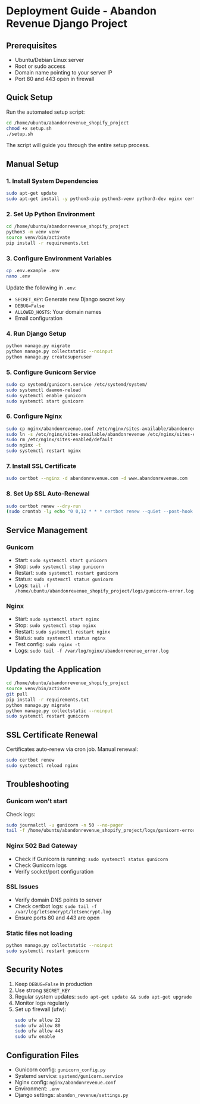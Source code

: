 # Deployment Guide - Abandon Revenue Django Project

## Prerequisites

- Ubuntu/Debian Linux server
- Root or sudo access
- Domain name pointing to your server IP
- Port 80 and 443 open in firewall

## Quick Setup

Run the automated setup script:

```bash
cd /home/ubuntu/abandonrevenue_shopify_project
chmod +x setup.sh
./setup.sh
```

The script will guide you through the entire setup process.

## Manual Setup

### 1. Install System Dependencies

```bash
sudo apt-get update
sudo apt-get install -y python3-pip python3-venv python3-dev nginx certbot python3-certbot-nginx
```

### 2. Set Up Python Environment

```bash
cd /home/ubuntu/abandonrevenue_shopify_project
python3 -m venv venv
source venv/bin/activate
pip install -r requirements.txt
```

### 3. Configure Environment Variables

```bash
cp .env.example .env
nano .env
```

Update the following in `.env`:
- `SECRET_KEY`: Generate new Django secret key
- `DEBUG=False`
- `ALLOWED_HOSTS`: Your domain names
- Email configuration

### 4. Run Django Setup

```bash
python manage.py migrate
python manage.py collectstatic --noinput
python manage.py createsuperuser
```

### 5. Configure Gunicorn Service

```bash
sudo cp systemd/gunicorn.service /etc/systemd/system/
sudo systemctl daemon-reload
sudo systemctl enable gunicorn
sudo systemctl start gunicorn
```

### 6. Configure Nginx

```bash
sudo cp nginx/abandonrevenue.conf /etc/nginx/sites-available/abandonrevenue
sudo ln -s /etc/nginx/sites-available/abandonrevenue /etc/nginx/sites-enabled/
sudo rm /etc/nginx/sites-enabled/default
sudo nginx -t
sudo systemctl restart nginx
```

### 7. Install SSL Certificate

```bash
sudo certbot --nginx -d abandonrevenue.com -d www.abandonrevenue.com
```

### 8. Set Up SSL Auto-Renewal

```bash
sudo certbot renew --dry-run
(sudo crontab -l; echo "0 0,12 * * * certbot renew --quiet --post-hook 'systemctl reload nginx'") | sudo crontab -
```

## Service Management

### Gunicorn

- Start: `sudo systemctl start gunicorn`
- Stop: `sudo systemctl stop gunicorn`
- Restart: `sudo systemctl restart gunicorn`
- Status: `sudo systemctl status gunicorn`
- Logs: `tail -f /home/ubuntu/abandonrevenue_shopify_project/logs/gunicorn-error.log`

### Nginx

- Start: `sudo systemctl start nginx`
- Stop: `sudo systemctl stop nginx`
- Restart: `sudo systemctl restart nginx`
- Status: `sudo systemctl status nginx`
- Test config: `sudo nginx -t`
- Logs: `sudo tail -f /var/log/nginx/abandonrevenue_error.log`

## Updating the Application

```bash
cd /home/ubuntu/abandonrevenue_shopify_project
source venv/bin/activate
git pull
pip install -r requirements.txt
python manage.py migrate
python manage.py collectstatic --noinput
sudo systemctl restart gunicorn
```

## SSL Certificate Renewal

Certificates auto-renew via cron job. Manual renewal:

```bash
sudo certbot renew
sudo systemctl reload nginx
```

## Troubleshooting

### Gunicorn won't start

Check logs:
```bash
sudo journalctl -u gunicorn -n 50 --no-pager
tail -f /home/ubuntu/abandonrevenue_shopify_project/logs/gunicorn-error.log
```

### Nginx 502 Bad Gateway

- Check if Gunicorn is running: `sudo systemctl status gunicorn`
- Check Gunicorn logs
- Verify socket/port configuration

### SSL Issues

- Verify domain DNS points to server
- Check certbot logs: `sudo tail -f /var/log/letsencrypt/letsencrypt.log`
- Ensure ports 80 and 443 are open

### Static files not loading

```bash
python manage.py collectstatic --noinput
sudo systemctl restart gunicorn
```

## Security Notes

1. Keep `DEBUG=False` in production
2. Use strong `SECRET_KEY`
3. Regular system updates: `sudo apt-get update && sudo apt-get upgrade`
4. Monitor logs regularly
5. Set up firewall (ufw):
   ```bash
   sudo ufw allow 22
   sudo ufw allow 80
   sudo ufw allow 443
   sudo ufw enable
   ```

## Configuration Files

- Gunicorn config: `gunicorn_config.py`
- Systemd service: `systemd/gunicorn.service`
- Nginx config: `nginx/abandonrevenue.conf`
- Environment: `.env`
- Django settings: `abandon_revenue/settings.py`

